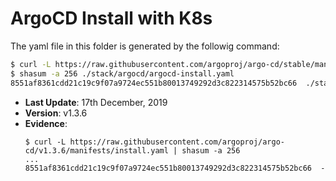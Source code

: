# ArgoCD Install with K8s

The yaml file in this folder is generated by the followig command:

```bash
$ curl -L https://raw.githubusercontent.com/argoproj/argo-cd/stable/manifests/install.yaml > ./stack/argocd/argocd-install.yaml
$ shasum -a 256 ./stack/argocd/argocd-install.yaml
8551af8361cdd21c19c9f07a9724ec551b80013749292d3c822314575b52bc66  ./stack/argocd/argocd-install.yaml
```

- **Last Update**: 17th December, 2019
- **Version**: v1.3.6
- **Evidence**:
  ```
  $ curl -L https://raw.githubusercontent.com/argoproj/argo-cd/v1.3.6/manifests/install.yaml | shasum -a 256
  ...
  8551af8361cdd21c19c9f07a9724ec551b80013749292d3c822314575b52bc66  -
  ```
